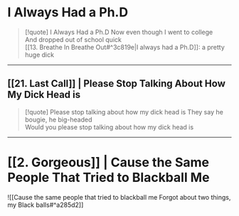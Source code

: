 # I Always Had a Ph.D

> [!quote] I Always Had a Ph.D
Now even though I went to college  
And dropped out of school quick  
[[13. Breathe In Breathe Out#^3c819e|I always had a Ph.D]]: a pretty huge dick  

---

## [[21. Last Call]] | Please Stop Talking About How My Dick Head is

> [!quote] Please stop talking about how my dick head is
They say he bougie, he big-headed  
Would you please stop talking about how my dick head is

---

# [[2. Gorgeous]] | Cause the Same People That Tried to Blackball Me

![[Cause the same people that tried to blackball me  Forgot about two things, my Black balls#^a285d2]]

